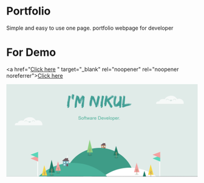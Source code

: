 # Portfolio

Simple and easy to use one page. portfolio webpage for developer

# For Demo

<a href="<a href="https://nikulgoyani369.github.io/NikulGoyani369/" target="_blank" rel="noopener" rel="noopener noreferrer"><u>Click here</u></a>
" target="_blank" rel="noopener" rel="noopener noreferrer"><u>Click here</u></a>

 <img src="https://github.com/NikulGoyani369/portfolio/blob/master/Screenshot_2.png?raw=true" target="_blank" rel="noopener" />
